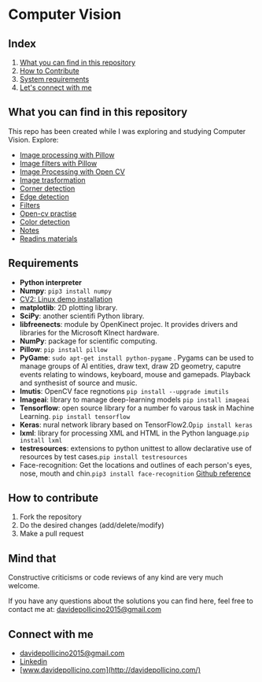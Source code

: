 # Computer Vision

## Index

1. [What you can find in this repository](#What-you-can-find-in-this-repository)
2. [How to Contribute](#How-to-contribute)
3. [System requirements](#Requirements)
4. [Let's connect with me](#Connect-with-me)

## What you can find in this repository

This repo has been created while I was exploring and studying Computer Vision. 
Explore:
* [Image processing with Pillow](source/work-with-pillow/)
* [Image filters with Pillow](source/work-with-pillow/filters/)
* [Image Processing with Open CV](source/open-cv/)
* [Image trasformation](image_transformations/)
* [Corner detection](corner_detection/)
* [Edge detection](edge_detection/)
* [Filters](filters/)
* [Open-cv practise](open-cv/)
* [Color detection](color_detection/)
* [Notes](NOTES.md)
* [Readins materials](books/)



## Requirements

* **Python interpreter**
* **Numpy**: ```pip3 install numpy```
* [CV2: Linux demo installation](https://docs.opencv.org/3.4/d2/de6/tutorial_py_setup_in_ubuntu.html) 
* **matplotlib**: 2D plotting library.
* **SciPy**: another scientifi Python library.
* **libfreenects**: module by OpenKinect projec. It provides drivers and libraries for the Microsoft KInect hardware.
* **NumPy**: package for scientific computing.
* **Pillow**: ```pip install pillow```
* **PyGame**: ```sudo apt-get install python-pygame``` . Pygams can be used to manage groups of AI entities, draw text, draw 2D geometry, caputre events relating to windows, keyboard, mouse and gamepads. Playback and synthesist of source and music.
* **Imutis**: OpenCV face regnotions ```pip install --upgrade imutils```
* **Imageai**: library to manage deep-learning models ```pip install imageai```
* **Tensorflow**:  open source library for a number fo varous task in Machine Learning.  ```pip install tensorflow```
* **Keras**: nural network library based on TensorFlow2.0```pip install keras```
* **lxml**:  library for processing XML and HTML in the Python language.```pip install lxml```
* **testresources**: extensions to python unittest to allow declarative use of resources by test cases.```pip install testresources```
* Face-recognition: Get the locations and outlines of each person's eyes, nose, mouth and chin.```pip3 install face-recognition``` [Github reference](https://github.com/ageitgey/face_recognition)

## How to contribute
1. Fork the repository
2. Do the desired changes (add/delete/modify)
3. Make a pull request

## Mind that
Constructive criticisms or code reviews of any kind are very much welcome.

If you have any questions about the solutions you can find here, feel free to contact me at: [davidepollicino2015@gmail.com](mailto:davidepollicino2015@gmail.com?subject=[GitHub]%20ComputerVisionRepo)

## Connect with me

* [davidepollicino2015@gmail.com](mailto:davidepollicino2015@gmail.com?subject=[GitHub]%20CompetitiveProgrammigGuide)
* [Linkedin](https://www.linkedin.com/in/davidepollicino7/)
* [www.davidepollicino.com](http://davidepollicino.com/)